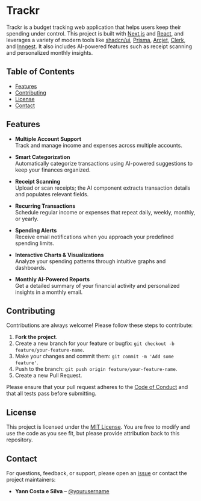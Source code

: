 # Trackr

Trackr is a budget tracking web application that helps users keep their spending under control. This project is built with [Next.js](https://nextjs.org/) and [React](https://reactjs.org/), and leverages a variety of modern tools like [shadcn/ui](https://ui.shadcn.com/), [Prisma](https://www.prisma.io/), [Arcjet](https://arcjet.io/), [Clerk](https://clerk.com/), and [Inngest](https://www.inngest.com/). It also includes AI-powered features such as receipt scanning and personalized monthly insights.

## Table of Contents

- [Features](#features)
- [Contributing](#contributing)
- [License](#license)
- [Contact](#contact)

## Features

- **Multiple Account Support**  
  Track and manage income and expenses across multiple accounts.

- **Smart Categorization**  
  Automatically categorize transactions using AI-powered suggestions to keep your finances organized.

- **Receipt Scanning**  
  Upload or scan receipts; the AI component extracts transaction details and populates relevant fields.

- **Recurring Transactions**  
  Schedule regular income or expenses that repeat daily, weekly, monthly, or yearly.

- **Spending Alerts**  
  Receive email notifications when you approach your predefined spending limits.

- **Interactive Charts & Visualizations**  
  Analyze your spending patterns through intuitive graphs and dashboards.

- **Monthly AI-Powered Reports**  
  Get a detailed summary of your financial activity and personalized insights in a monthly email.

## Contributing

Contributions are always welcome! Please follow these steps to contribute:

1. **Fork the project**.
2. Create a new branch for your feature or bugfix: `git checkout -b feature/your-feature-name`.
3. Make your changes and commit them: `git commit -m 'Add some feature'`.
4. Push to the branch: `git push origin feature/your-feature-name`.
5. Create a new Pull Request.

Please ensure that your pull request adheres to the [Code of Conduct](https://opensource.guide/code-of-conduct/) and that all tests pass before submitting.

## License

This project is licensed under the [MIT License](LICENSE). You are free to modify and use the code as you see fit, but please provide attribution back to this repository.

## Contact

For questions, feedback, or support, please open an [issue](https://github.com/ynncstslv/trackr/issues) or contact the project maintainers:

- **Yann Costa e Silva** – [@yourusername](https://github.com/ynncstslv)
